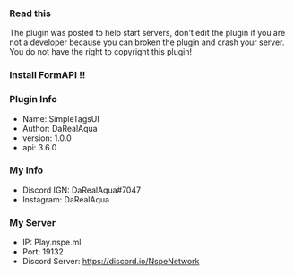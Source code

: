### Read this
The plugin was posted to help start servers, don't edit the plugin if you are not a developer because you can broken the plugin and crash your server.
You do not have the right to copyright this plugin!

### Install FormAPI !!

### Plugin Info
- Name: SimpleTagsUI
- Author: DaRealAqua
- version: 1.0.0
- api: 3.6.0

### My Info
- Discord IGN: DaRealAqua#7047
- Instagram: DaRealAqua

### My Server
- IP: Play.nspe.ml
- Port: 19132
- Discord Server: https://discord.io/NspeNetwork

